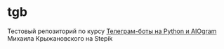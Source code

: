 # tgb
Тестовый репозиторий по курсу [Телеграм-боты на Python и AIOgram](https://stepik.org/course/120924/syllabus) Михаила Крыжановского на Stepik
